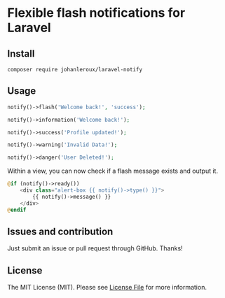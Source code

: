 # Flexible flash notifications for Laravel

## Install
```
composer require johanleroux/laravel-notify
```

##  Usage
```php
notify()->flash('Welcome back!', 'success');

notify()->information('Welcome back!');

notify()->success('Profile updated!');

notify()->warning('Invalid Data!');

notify()->danger('User Deleted!');
```

Within a view, you can now check if a flash message exists and output it.
```php
@if (notify()->ready())
    <div class="alert-box {{ notify()->type() }}">
        {{ notify()->message() }}
    </div>
@endif
```

## Issues and contribution
Just submit an issue or pull request through GitHub. Thanks!

## License
The MIT License (MIT). Please see [License File](LICENSE.md) for more information.